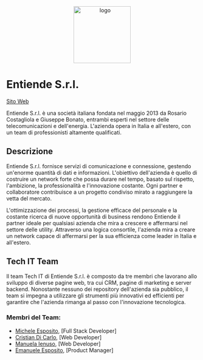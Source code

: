 <div align="center">
<img alt="logo" width='150em' align="center" src="https://gitlab.com/uploads/-/system/group/avatar/63587472/big-logo-min.png" />
</div>

# Entiende S.r.l.
[Sito Web](https://entiendesrl.it/)

Entiende S.r.l. è una società italiana fondata nel maggio 2013 da Rosario Costagliola e Giuseppe Bonato, entrambi esperti nel settore delle telecomunicazioni e dell'energia. L'azienda opera in Italia e all'estero, con un team di professionisti altamente qualificati.

## Descrizione

Entiende S.r.l. fornisce servizi di comunicazione e connessione, gestendo un'enorme quantità di dati e informazioni. L'obiettivo dell'azienda è quello di costruire un network forte che possa durare nel tempo, basato sul rispetto, l'ambizione, la professionalità e l'innovazione costante. Ogni partner e collaboratore contribuisce a un progetto condiviso mirato a raggiungere la vetta del mercato.

L'ottimizzazione dei processi, la gestione efficace del personale e la costante ricerca di nuove opportunità di business rendono Entiende il partner ideale per qualsiasi azienda che mira a crescere e affermarsi nel settore delle utility. Attraverso una logica consortile, l'azienda mira a creare un network capace di affermarsi per la sua efficienza come leader in Italia e all'estero.

## Tech IT Team

Il team Tech IT di Entiende S.r.l. è composto da tre membri che lavorano allo sviluppo di diverse pagine web, tra cui CRM, pagine di marketing e server backend. Nonostante nessuno dei repository dell'azienda sia pubblico, il team si impegna a utilizzare gli strumenti più innovativi ed efficienti per garantire che l'azienda rimanga al passo con l'innovazione tecnologica.

### Membri del Team:

- [Michele Esposito](https://github.com/mikesposito), [Full Stack Developer]
- [Cristian Di Carlo](https://github.com/Okazakee), [Web Developer]
- [Manuela Ienuso](https://github.com/emmegray), [Web Developer]
- [Emanuele Esposito](https://github.com), [Product Manager]

